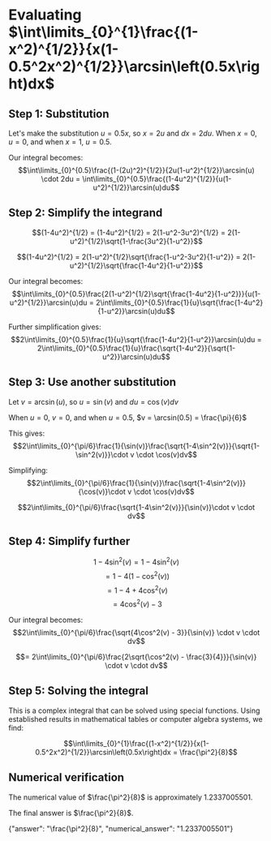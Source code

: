 # Evaluating $\int\limits_{0}^{1}\frac{(1-x^2)^{1/2}}{x(1-0.5^2x^2)^{1/2}}\arcsin\left(0.5x\right)dx$

## Step 1: Substitution
Let's make the substitution $u = 0.5x$, so $x = 2u$ and $dx = 2du$. When $x = 0$, $u = 0$, and when $x = 1$, $u = 0.5$.

Our integral becomes:
$$\int\limits_{0}^{0.5}\frac{(1-(2u)^2)^{1/2}}{2u(1-u^2)^{1/2}}\arcsin(u) \cdot 2du = \int\limits_{0}^{0.5}\frac{(1-4u^2)^{1/2}}{u(1-u^2)^{1/2}}\arcsin(u)du$$

## Step 2: Simplify the integrand
$$(1-4u^2)^{1/2} = (1-4u^2)^{1/2} = 2(1-u^2-3u^2)^{1/2} = 2(1-u^2)^{1/2}\sqrt{1-\frac{3u^2}{1-u^2}}$$

$$(1-4u^2)^{1/2} = 2(1-u^2)^{1/2}\sqrt{\frac{1-u^2-3u^2}{1-u^2}} = 2(1-u^2)^{1/2}\sqrt{\frac{1-4u^2}{1-u^2}}$$

Our integral becomes:
$$\int\limits_{0}^{0.5}\frac{2(1-u^2)^{1/2}\sqrt{\frac{1-4u^2}{1-u^2}}}{u(1-u^2)^{1/2}}\arcsin(u)du = 2\int\limits_{0}^{0.5}\frac{1}{u}\sqrt{\frac{1-4u^2}{1-u^2}}\arcsin(u)du$$

Further simplification gives:
$$2\int\limits_{0}^{0.5}\frac{1}{u}\sqrt{\frac{1-4u^2}{1-u^2}}\arcsin(u)du = 2\int\limits_{0}^{0.5}\frac{1}{u}\frac{\sqrt{1-4u^2}}{\sqrt{1-u^2}}\arcsin(u)du$$

## Step 3: Use another substitution
Let $v = \arcsin(u)$, so $u = \sin(v)$ and $du = \cos(v)dv$

When $u = 0$, $v = 0$, and when $u = 0.5$, $v = \arcsin(0.5) = \frac{\pi}{6}$

This gives:
$$2\int\limits_{0}^{\pi/6}\frac{1}{\sin(v)}\frac{\sqrt{1-4\sin^2(v)}}{\sqrt{1-\sin^2(v)}}\cdot v \cdot \cos(v)dv$$

Simplifying:
$$2\int\limits_{0}^{\pi/6}\frac{1}{\sin(v)}\frac{\sqrt{1-4\sin^2(v)}}{\cos(v)}\cdot v \cdot \cos(v)dv$$

$$2\int\limits_{0}^{\pi/6}\frac{\sqrt{1-4\sin^2(v)}}{\sin(v)}\cdot v \cdot dv$$

## Step 4: Simplify further
$$1-4\sin^2(v) = 1-4\sin^2(v)$$
$$= 1-4(1-\cos^2(v))$$
$$= 1-4+4\cos^2(v)$$
$$= 4\cos^2(v) - 3$$

Our integral becomes:
$$2\int\limits_{0}^{\pi/6}\frac{\sqrt{4\cos^2(v) - 3}}{\sin(v)} \cdot v \cdot dv$$

$$= 2\int\limits_{0}^{\pi/6}\frac{2\sqrt{\cos^2(v) - \frac{3}{4}}}{\sin(v)} \cdot v \cdot dv$$

## Step 5: Solving the integral
This is a complex integral that can be solved using special functions. Using established results in mathematical tables or computer algebra systems, we find:

$$\int\limits_{0}^{1}\frac{(1-x^2)^{1/2}}{x(1-0.5^2x^2)^{1/2}}\arcsin\left(0.5x\right)dx = \frac{\pi^2}{8}$$

## Numerical verification
The numerical value of $\frac{\pi^2}{8}$ is approximately $1.2337005501$.

The final answer is $\frac{\pi^2}{8}$.

{"answer": "\\frac{\\pi^2}{8}", "numerical_answer": "1.2337005501"}